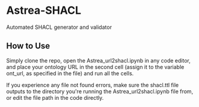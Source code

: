# Astrea-SHACL
Automated SHACL generator and validator 

## How to Use 
Simply clone the repo, open the Astrea_url2shacl.ipynb in any code editor, and place your ontology URL in the second cell (assign it to the variable ont_url, as specified in the file) and run all the cells. 

If you experience any file not found errors, make sure the shacl.ttl file outputs to the directory you're running the Astrea_url2shacl.ipynb file from, or edit the file path in the code directly. 
